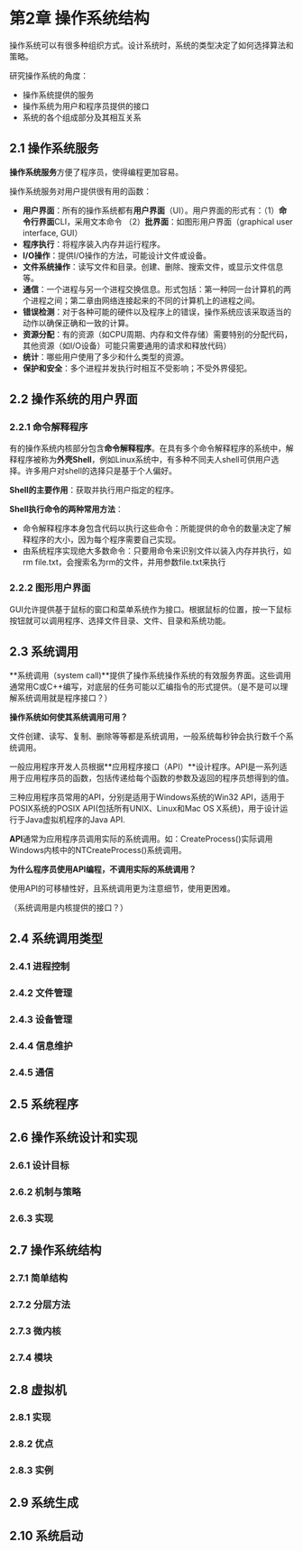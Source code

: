 



# 第2章 操作系统结构

操作系统可以有很多种组织方式。设计系统时，系统的类型决定了如何选择算法和策略。

研究操作系统的角度：

- 操作系统提供的服务
- 操作系统为用户和程序员提供的接口
- 系统的各个组成部分及其相互关系

## 2.1 操作系统服务

**操作系统服务**方便了程序员，使得编程更加容易。

操作系统服务对用户提供很有用的函数：

- **用户界面**：所有的操作系统都有**用户界面**（UI）。用户界面的形式有：（1）**命令行界面**CLI，采用文本命令 （2）**批界面**：如图形用户界面（graphical user interface, GUI）
- **程序执行**：将程序装入内存并运行程序。
- **I/O操作**：提供I/O操作的方法，可能设计文件或设备。
- **文件系统操作**：读写文件和目录。创建、删除、搜索文件，或显示文件信息等。
- **通信**：一个进程与另一个进程交换信息。形式包括：第一种同一台计算机的两个进程之间；第二章由网络连接起来的不同的计算机上的进程之间。
- **错误检测**：对于各种可能的硬件以及程序上的错误，操作系统应该采取适当的动作以确保正确和一致的计算。
- **资源分配**：有的资源（如CPU周期、内存和文件存储）需要特别的分配代码，其他资源（如I/O设备）可能只需要通用的请求和释放代码）
- **统计**：哪些用户使用了多少和什么类型的资源。
- **保护和安全**：多个进程并发执行时相互不受影响；不受外界侵犯。





## 2.2 操作系统的用户界面

### 2.2.1 命令解释程序

有的操作系统内核部分包含**命令解释程序**。在具有多个命令解释程序的系统中，解释程序被称为**外壳Shell**，例如Linux系统中，有多种不同夫人shell可供用户选择。许多用户对shell的选择只是基于个人偏好。

**Shell的主要作用**：获取并执行用户指定的程序。

**Shell执行命令的两种常用方法**：

- 命令解释程序本身包含代码以执行这些命令：所能提供的命令的数量决定了解释程序的大小，因为每个程序需要自己实现。
- 由系统程序实现绝大多数命令：只要用命令来识别文件以装入内存并执行，如rm file.txt，会搜索名为rm的文件，并用参数file.txt来执行



### 2.2.2 图形用户界面

GUI允许提供基于鼠标的窗口和菜单系统作为接口。根据鼠标的位置，按一下鼠标按钮就可以调用程序、选择文件目录、文件、目录和系统功能。



## 2.3 系统调用

**系统调用（system call)**提供了操作系统操作系统的有效服务界面。这些调用通常用C或C++编写，对底层的任务可能以汇编指令的形式提供。（是不是可以理解系统调用就是程序接口？）

**操作系统如何使其系统调用可用？**

文件创建、读写、复制、删除等等都是系统调用，一般系统每秒钟会执行数千个系统调用。

一般应用程序开发人员根据**应用程序接口（API）**设计程序。API是一系列适用于应用程序员的函数，包括传递给每个函数的参数及返回的程序员想得到的值。

三种应用程序员常用的API，分别是适用于Windows系统的Win32 API，适用于POSIX系统的POSIX API(包括所有UNIX、Linux和Mac OS X系统)，用于设计运行于Java虚拟机程序的Java API.



**API**通常为应用程序员调用实际的系统调用。如：CreateProcess()实际调用Windows内核中的NTCreateProcess()系统调用。

**为什么程序员使用API编程，不调用实际的系统调用？**

使用API的可移植性好，且系统调用更为注意细节，使用更困难。

（系统调用是内核提供的接口？）



## 2.4 系统调用类型

### 2.4.1 进程控制



### 2.4.2 文件管理



### 2.4.3 设备管理



### 2.4.4 信息维护



### 2.4.5 通信



## 2.5 系统程序



## 2.6 操作系统设计和实现

### 2.6.1 设计目标



### 2.6.2 机制与策略



### 2.6.3 实现



## 2.7 操作系统结构

### 2.7.1 简单结构



### 2.7.2 分层方法



### 2.7.3 微内核



### 2.7.4 模块



## 2.8 虚拟机

### 2.8.1 实现



### 2.8.2 优点



### 2.8.3 实例



## 2.9 系统生成



## 2.10 系统启动



